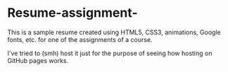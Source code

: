 # Resume-assignment-
This is a sample resume created using HTML5, CSS3, animations, Google fonts, etc. for one of the assignments of a course.

I've tried to (smh) host it just for the purpose of seeing how hosting on GitHub pages works.
